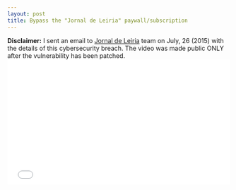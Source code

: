 ```yaml
---
layout: post
title: Bypass the "Jornal de Leiria" paywall/subscription
---
```


<div class="message">
  <strong>Disclaimer:</strong> I sent an email to <a rel="nofollow" href="http://www.jornaldeleiria.pt">Jornal de Leiria</a> team on July, 26 (2015) with the details of this cybersecurity breach. The video was made public ONLY after the vulnerability has been patched.
</div>

<style>.embed-container { position: relative; padding-bottom: 56.25%; height: 0; overflow: hidden; max-width: 100%; } .embed-container iframe, .embed-container object, .embed-container embed { position: absolute; top: 0; left: 0; width: 100%; height: 100%; }</style><div class="embed-container"><iframe src="//www.youtube.com/embed/loU-9X2PRNo?rel=0&amp;showinfo=0" frameborder="0" allowfullscreen></iframe></div>
